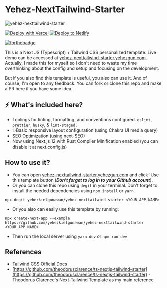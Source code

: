 # Yehez-NextTailwind-Starter

![yehez-nexttailwind-starter](https://socialify.git.ci/yehezkielgunawan/yehez-nexttailwind-starter/image?description=1&font=Inter&logo=https%3A%2F%2Fassets.vercel.com%2Fimage%2Fupload%2Fv1607554385%2Frepositories%2Fnext-js%2Fnext-logo.png&owner=1&pattern=Formal%20Invitation&theme=Dark)

[![Deploy with Vercel](https://vercel.com/button)](https://vercel.com/import/git?s=https://github.com/yehezkielgunawan/yehez-nexttailwind-starter) [![Deploy to Netlify](https://www.netlify.com/img/deploy/button.svg)](https://app.netlify.com/start/deploy?repository=https://github.com/yehezkielgunawan/yehez-nexttailwind-starter)

[![forthebadge](https://res.cloudinary.com/yehez/image/upload/v1635325228/made-by-typescript_mz1tue.svg)](https://forthebadge.com)

This is a Next JS (Typescript) + Tailwind CSS personalized template. Live demo can be accessed at [yehez-nexttailwind-starter.yehezgun.com](https://yehez-nexttailwind-starter.yehezgun.com/). Actually, I made this for myself so I don't need to waste my time overthinking about the config and setup and focusing on the development.

But if you also find this template is useful, you also can use it. And of course, I'm open to any feedback. You can fork or clone this repo and make a PR here if you have some idea.

## ⚡ What's included here?

- Toolings for linting, formatting, and conventions configured.
  `eslint`, `prettier`, `husky`, & `lint-staged.`
- ✨Basic responsive layout configuration (using Chakra UI media query)
- SEO Optimization (using next-SEO)
- Now using Next.js 12 with Rust Compiler Minification enabled (you can disable it at next.config.js)

## How to use it?

- You can open [yehez-nexttailwind-starter.yehezgun.com](https://yehez-nexttailwind-starter.yehezgun.com) and click `Use this template button (**_Don't forget to log in to your Github account_**).
- Or you can clone this repo using `degit` in your terminal. Don't forget to install the needed dependencies using `npm install` or `yarn`.

```
npx degit yehezkielgunawan/yehez-nexttailwind-starter <YOUR_APP_NAME>
```

- Or you also can easily use this template by running:

```
npx create-next-app --example https://github.com/yehezkielgunawan/yehez-nexttailwind-starter <YOUR_APP_NAME>
```

- Then run the local server using `yarn dev` or `npm run dev`

## References

- [Tailwind CSS Official Docs](https://tailwindcss.com/)
- [https://github.com/theodorusclarence/ts-nextjs-tailwind-starter](https://github.com/theodorusclarence/ts-nextjs-tailwind-starter) - Theodorus Clarence's Next-Tailwind Template as my main reference
